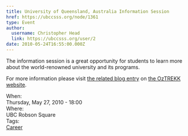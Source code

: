 ```yaml
---
title: University of Queensland, Australia Information Session 
href: https://ubccsss.org/node/1361
type: Event
author:
  username: Christopher Head
  link: https://ubccsss.org/user/2
date: 2010-05-24T16:55:00.000Z
---
```


<div class="field field-name-body field-type-text-with-summary field-label-hidden"><div class="field-items"><div class="field-item even"><p>The information session is a great opportunity for students to learn more about the world-renowned university and its programs.</p>
<p>For more information please visit <a href="http://oztrekk.com/blog/?p=1143">the related blog entry</a> on <a href="http://oztrekk.com/">the OzTREKK website</a>.</p>
</div></div></div><div class="field field-name-field-dates field-type-datetime field-label-above"><div class="field-label">When:&#xA0;</div><div class="field-items"><div class="field-item even"><span class="date-display-single">Thursday, May 27, 2010 - 18:00</span></div></div></div><div class="field field-name-field-location field-type-text field-label-above"><div class="field-label">Where:&#xA0;</div><div class="field-items"><div class="field-item even">UBC Robson Square</div></div></div>    <footer>
    <div class="field field-name-field-tags field-type-taxonomy-term-reference field-label-above"><div class="field-label">Tags:&#xA0;</div><div class="field-items"><div class="field-item even"><a href="/career">Career</a></div></div></div>      </footer>